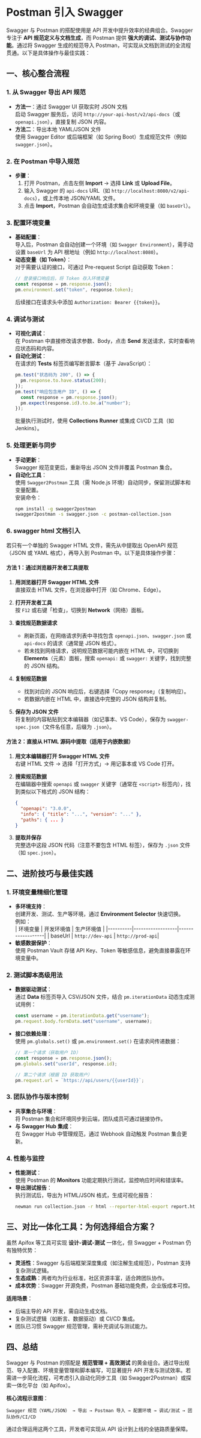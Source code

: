 # Postman 引入 Swagger

Swagger 与 Postman 的搭配使用是 API 开发中提升效率的经典组合。Swagger 专注于 **API 规范定义与文档生成**，而 Postman 提供 **强大的调试、测试与协作功能**。通过将 Swagger 生成的规范导入 Postman，可实现从文档到测试的全流程贯通。以下是具体操作与最佳实践：

## **一、核心整合流程**

### **1. 从 Swagger 导出 API 规范**

- **方法一**：通过 Swagger UI 获取实时 JSON 文档  
  启动 Swagger 服务后，访问 `http://your-api-host/v2/api-docs`（或 `openapi.json`），直接复制 JSON 内容。
- **方法二**：导出本地 YAML/JSON 文件  
  使用 Swagger Editor 或后端框架（如 Spring Boot）生成规范文件（例如 `swagger.json`）。

### **2. 在 Postman 中导入规范**

- **步骤**：
  1. 打开 Postman，点击左侧 **Import** → 选择 **Link** 或 **Upload File**。
  2. 输入 Swagger 的 `api-docs` URL（如 `http://localhost:8080/v2/api-docs`），或上传本地 JSON/YAML 文件。
  3. 点击 **Import**，Postman 会自动生成请求集合和环境变量（如 `baseUrl`）。

### **3. 配置环境变量**

- **基础配置**：  
  导入后，Postman 会自动创建一个环境（如 `Swagger Environment`），需手动设置 `baseUrl` 为 API 根地址（例如 `http://localhost:8080`）。
- **动态变量（如 Token）**：  
  对于需要认证的接口，可通过 Pre-request Script 自动获取 Token：
  ```javascript
  // 登录接口响应后，将 Token 存入环境变量
  const response = pm.response.json();
  pm.environment.set("token", response.token);
  ```
  后续接口在请求头中添加 `Authorization: Bearer {{token}}`。

### **4. 调试与测试**

- **可视化调试**：  
  在 Postman 中直接修改请求参数、Body，点击 **Send** 发送请求，实时查看响应状态码和内容。
- **自动化测试**：  
  在请求的 **Tests** 标签页编写断言脚本（基于 JavaScript）：
  ```javascript
  pm.test("状态码为 200", () => {
    pm.response.to.have.status(200);
  });
  pm.test("响应包含用户 ID", () => {
    const response = pm.response.json();
    pm.expect(response.id).to.be.a("number");
  });
  ```
  批量执行测试时，使用 **Collections Runner** 或集成 CI/CD 工具（如 Jenkins）。

### **5. 处理更新与同步**

- **手动更新**：  
  Swagger 规范变更后，重新导出 JSON 文件并覆盖 Postman 集合。
- **自动化工具**：  
  使用 `Swagger2Postman` 工具（需 Node.js 环境）自动同步，保留测试脚本和变量配置。  
  安装命令：
  ```bash
  npm install -g swagger2postman
  swagger2postman -s swagger.json -c postman-collection.json
  ```

### **6. swagger html 文档引入**

若只有一个单独的 Swagger HTML 文件，需先从中提取出 OpenAPI 规范（JSON 或 YAML 格式），再导入到 Postman 中。以下是具体操作步骤：

#### **方法 1：通过浏览器开发者工具提取**

1. **用浏览器打开 Swagger HTML 文件**  
   直接双击 HTML 文件，在浏览器中打开（如 Chrome、Edge）。

2. **打开开发者工具**  
   按 `F12` 或右键「检查」，切换到 **Network**（网络）面板。

3. **查找规范数据请求**

   - 刷新页面，在网络请求列表中寻找包含 `openapi.json`、`swagger.json` 或 `api-docs` 的请求（通常是 JSON 格式）。
   - 若未找到网络请求，说明规范数据可能内嵌在 HTML 中，可切换到 **Elements**（元素）面板，搜索 `openapi:` 或 `swagger:` 关键字，找到完整的 JSON 结构。

4. **复制规范数据**

   - 找到对应的 JSON 响应后，右键选择「Copy response」（复制响应）。
   - 若数据内嵌在 HTML 中，直接选中完整的 JSON 结构并复制。

5. **保存为 JSON 文件**  
   将复制的内容粘贴到文本编辑器（如记事本、VS Code），保存为 `swagger-spec.json`（文件名任意，后缀为 `.json`）。

#### **方法 2：直接从 HTML 源码中提取（适用于内嵌数据）**

1. **用文本编辑器打开 Swagger HTML 文件**  
   右键 HTML 文件 → 选择「打开方式」→ 用记事本或 VS Code 打开。

2. **搜索规范数据**  
   在编辑器中搜索 `openapi` 或 `swagger` 关键字（通常在 `<script>` 标签内），找到类似以下格式的 JSON 结构：

   ```json
   {
     "openapi": "3.0.0",
     "info": { "title": "...", "version": "..." },
     "paths": { ... }
   }
   ```

3. **提取并保存**  
   完整选中这段 JSON 代码（注意不要包含 HTML 标签），保存为 `.json` 文件（如 `spec.json`）。

## **二、进阶技巧与最佳实践**

### **1. 环境变量精细化管理**

- **多环境支持**：  
  创建开发、测试、生产等环境，通过 **Environment Selector** 快速切换。  
  例如：  
  | 环境变量 | 开发环境值 | 生产环境值 |
  |----------|------------------|------------------|
  | baseUrl | `http://dev-api` | `http://prod-api`|
- **敏感数据保护**：  
  使用 Postman Vault 存储 API Key、Token 等敏感信息，避免直接暴露在环境变量中。

### **2. 测试脚本高级用法**

- **数据驱动测试**：  
  通过 **Data** 标签页导入 CSV/JSON 文件，结合 `pm.iterationData` 动态生成测试用例：
  ```javascript
  const username = pm.iterationData.get("username");
  pm.request.body.formData.set("username", username);
  ```
- **接口依赖处理**：  
  使用 `pm.globals.set()` 或 `pm.environment.set()` 在请求间传递数据：

  ```javascript
  // 第一个请求（获取用户 ID）
  const response = pm.response.json();
  pm.globals.set("userId", response.id);

  // 第二个请求（根据 ID 获取用户）
  pm.request.url = `https://api/users/{{userId}}`;
  ```

### **3. 团队协作与版本控制**

- **共享集合与环境**：  
  将 Postman 集合和环境同步到云端，团队成员可通过链接协作。
- **与 Swagger Hub 集成**：  
  在 Swagger Hub 中管理规范，通过 Webhook 自动触发 Postman 集合更新。

### **4. 性能与监控**

- **性能测试**：  
  使用 Postman 的 **Monitors** 功能定期执行测试，监控响应时间和错误率。
- **导出测试报告**：  
  执行测试后，导出为 HTML/JSON 格式，生成可视化报告：
  ```bash
  newman run collection.json -r html --reporter-html-export report.html
  ```

## **三、对比一体化工具：为何选择组合方案？**

虽然 Apifox 等工具可实现 **设计-调试-测试** 一体化，但 Swagger + Postman 仍有独特优势：

- **灵活性**：Swagger 与后端框架深度集成（如注解生成规范），Postman 支持复杂测试逻辑。
- **生态成熟**：两者均为行业标准，社区资源丰富，适合跨团队协作。
- **成本优势**：Swagger 开源免费，Postman 基础功能免费，企业版成本可控。

**适用场景**：

- 后端主导的 API 开发，需自动生成文档。
- 复杂测试逻辑（如断言、数据驱动）或 CI/CD 集成。
- 团队已习惯 Swagger 规范管理，需补充调试与测试能力。

## **四、总结**

Swagger 与 Postman 的搭配是 **规范管理 + 高效测试** 的黄金组合。通过导出规范、导入配置、环境变量管理和脚本编写，可显著提升 API 开发与测试效率。若需进一步简化流程，可考虑引入自动化同步工具（如 Swagger2Postman）或探索一体化平台（如 Apifox）。

**核心流程示意图**：

```
Swagger 规范（YAML/JSON） → 导出 → Postman 导入 → 配置环境 → 调试/测试 → 团队协作/CI/CD
```

通过合理运用这两个工具，开发者可实现从 API 设计到上线的全链路质量保障。
